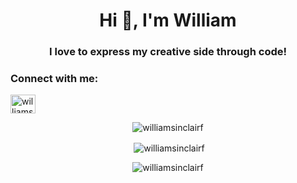 <h1 align="center">Hi 👋, I'm William</h1>
<h3 align="center">I love to express my creative side through code!</h3>


<h3 align="left">Connect with me:</h3>
<p align="left">
<a href="https://linkedin.com/in/williamsinclairf" target="blank"><img align="center" src="https://cdn.jsdelivr.net/npm/simple-icons@3.0.1/icons/linkedin.svg" alt="williamsinclairf" height="30" width="40" /></a>
</p>

<p align="center"><img align="center" src="https://github-readme-stats.vercel.app/api/top-langs?username=williamsinclairf&show_icons=true&locale=en&layout=compact" alt="williamsinclairf" /></p>

<p align="center">&nbsp;<img align="center" src="https://github-readme-stats.vercel.app/api?username=williamsinclairf&show_icons=true&locale=en" alt="williamsinclairf" /></p>

<p align="center"><img align="center" src="https://github-readme-streak-stats.herokuapp.com/?user=williamsinclairf&" alt="williamsinclairf" /></p>
